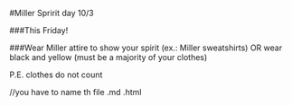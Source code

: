 #Miller Spririt day 10/3


###This Friday!


###Wear Miller attire to show your spirit (ex.: Miller sweatshirts) OR wear black and yellow (must be a majority of your clothes)

P.E. clothes do not count



//you have to name th file .md .html
